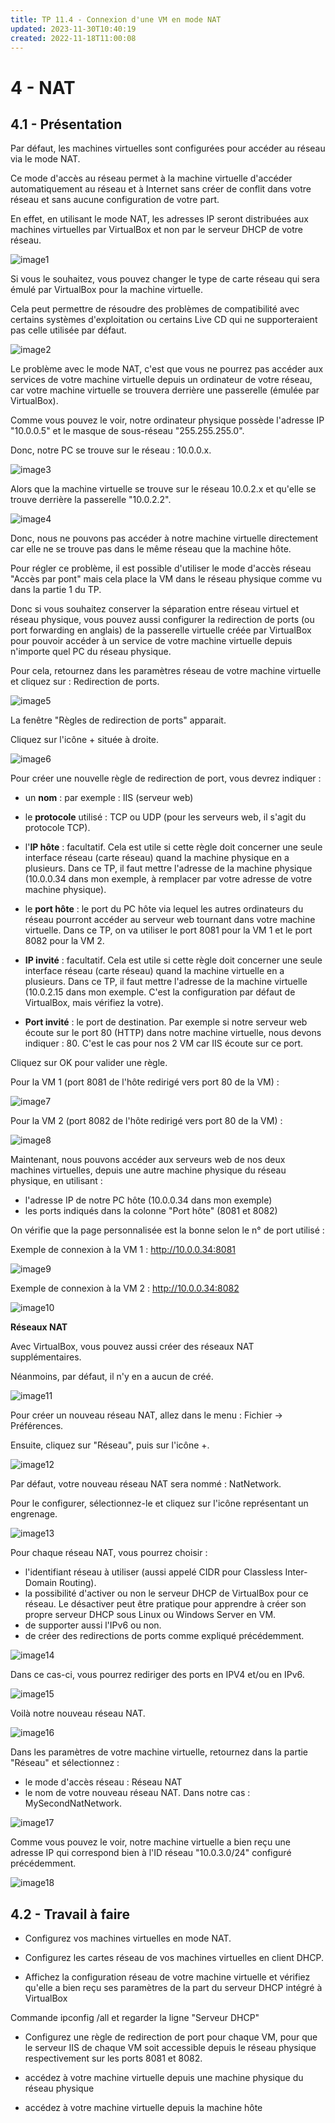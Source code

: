 ```yaml
---
title: TP 11.4 - Connexion d'une VM en mode NAT
updated: 2023-11-30T10:40:19
created: 2022-11-18T11:00:08
---
```


# 4 - NAT

## 4.1 - Présentation

Par défaut, les machines virtuelles sont configurées pour accéder au réseau via le mode NAT.

Ce mode d'accès au réseau permet à la machine virtuelle d'accéder automatiquement au réseau et à Internet sans créer de conflit dans votre réseau et sans aucune configuration de votre part.

En effet, en utilisant le mode NAT, les adresses IP seront distribuées aux machines virtuelles par VirtualBox et non par le serveur DHCP de votre réseau.

![image1](resources/9a7eb3bbab884a7bbdd3b06795fc292b.jpg)

Si vous le souhaitez, vous pouvez changer le type de carte réseau qui sera émulé par VirtualBox pour la machine virtuelle.

Cela peut permettre de résoudre des problèmes de compatibilité avec certains systèmes d'exploitation ou certains Live CD qui ne supporteraient pas celle utilisée par défaut.

![image2](resources/89f07344cbd042dba5f4518b9372ed67.jpg)

Le problème avec le mode NAT, c'est que vous ne pourrez pas accéder aux services de votre machine virtuelle depuis un ordinateur de votre réseau, car votre machine virtuelle se trouvera derrière une passerelle (émulée par VirtualBox).

Comme vous pouvez le voir, notre ordinateur physique possède l'adresse IP "10.0.0.5" et le masque de sous-réseau "255.255.255.0".

Donc, notre PC se trouve sur le réseau : 10.0.0.x.

![image3](resources/9f6a63a3776d447d833154c2f23fe826.jpg)

Alors que la machine virtuelle se trouve sur le réseau 10.0.2.x et qu'elle se trouve derrière la passerelle "10.0.2.2".

![image4](resources/939a1806de694d049f94c55a412b510a.jpg)

Donc, nous ne pouvons pas accéder à notre machine virtuelle directement car elle ne se trouve pas dans le même réseau que la machine hôte.

Pour régler ce problème, il est possible d'utiliser le mode d'accès réseau "Accès par pont" mais cela place la VM dans le réseau physique comme vu dans la partie 1 du TP.

Donc si vous souhaitez conserver la séparation entre réseau virtuel et réseau physique, vous pouvez aussi configurer la redirection de ports (ou port forwarding en anglais) de la passerelle virtuelle créée par VirtualBox pour pouvoir accéder à un service de votre machine virtuelle depuis n'importe quel PC du réseau physique.

Pour cela, retournez dans les paramètres réseau de votre machine virtuelle et cliquez sur : Redirection de ports.

![image5](resources/8e6b9e717c4b4ef9b139fd57171d0866.jpg)

La fenêtre "Règles de redirection de ports" apparait.

Cliquez sur l'icône + située à droite.

![image6](resources/30fd9f45af6045d9ae9a824491a10fd1.jpg)

Pour créer une nouvelle règle de redirection de port, vous devrez indiquer :

- un **nom** : par exemple : IIS (serveur web)

- le **protocole** utilisé : TCP ou UDP (pour les serveurs web, il s'agit du protocole TCP).

- l'**IP hôte** : facultatif. Cela est utile si cette règle doit concerner une seule interface réseau (carte réseau) quand la machine physique en a plusieurs. Dans ce TP, il faut mettre l'adresse de la machine physique (10.0.0.34 dans mon exemple, à remplacer par votre adresse de votre machine physique).

- le **port hôte** : le port du PC hôte via lequel les autres ordinateurs du réseau pourront accéder au serveur web tournant dans votre machine virtuelle. Dans ce TP, on va utiliser le port 8081 pour la VM 1 et le port 8082 pour la VM 2.

- **IP invité** : facultatif. Cela est utile si cette règle doit concerner une seule interface réseau (carte réseau) quand la machine virtuelle en a plusieurs. Dans ce TP, il faut mettre l'adresse de la machine virtuelle (10.0.2.15 dans mon exemple. C'est la configuration par défaut de VirtualBox, mais vérifiez la votre).

- **Port invité** : le port de destination. Par exemple si notre serveur web écoute sur le port 80 (HTTP) dans notre machine virtuelle, nous devons indiquer : 80. C'est le cas pour nos 2 VM car IIS écoute sur ce port.

Cliquez sur OK pour valider une règle.

Pour la VM 1 (port 8081 de l'hôte redirigé vers port 80 de la VM) :

![image7](resources/36c6ca11faa446038f34af8aec09391c.png)

Pour la VM 2 (port 8082 de l'hôte redirigé vers port 80 de la VM) :

![image8](resources/bbbd11f0a47e423cac8c2b24d45372aa.png)

Maintenant, nous pouvons accéder aux serveurs web de nos deux machines virtuelles, depuis une autre machine physique du réseau physique, en utilisant :

- l'adresse IP de notre PC hôte (10.0.0.34 dans mon exemple)
- les ports indiqués dans la colonne "Port hôte" (8081 et 8082)

On vérifie que la page personnalisée est la bonne selon le n° de port utilisé :

Exemple de connexion à la VM 1 : <http://10.0.0.34:8081>

![image9](resources/ebe4356f5a3b4d84989f7773e6626487.png)

Exemple de connexion à la VM 2 : <http://10.0.0.34:8082>

![image10](resources/e382aa9f569942b29f5453948eba3e29.png)

**Réseaux NAT**

Avec VirtualBox, vous pouvez aussi créer des réseaux NAT supplémentaires.

Néanmoins, par défaut, il n'y en a aucun de créé.

![image11](resources/b13550d1a5c14e31b7abd001f41ee4f5.jpg)

Pour créer un nouveau réseau NAT, allez dans le menu : Fichier -\> Préférences.

Ensuite, cliquez sur "Réseau", puis sur l'icône +.

![image12](resources/8f948a9e06a5421498b7a12816981b58.jpg)

Par défaut, votre nouveau réseau NAT sera nommé : NatNetwork.

Pour le configurer, sélectionnez-le et cliquez sur l'icône représentant un engrenage.

![image13](resources/e602ea1c627e451199502fa3e86e3d6c.jpg)

Pour chaque réseau NAT, vous pourrez choisir :
- l'identifiant réseau à utiliser (aussi appelé CIDR pour Classless Inter-Domain Routing).
- la possibilité d'activer ou non le serveur DHCP de VirtualBox pour ce réseau. Le désactiver peut être pratique pour apprendre à créer son propre serveur DHCP sous Linux ou Windows Server en VM.
- de supporter aussi l'IPv6 ou non.
- de créer des redirections de ports comme expliqué précédemment.

![image14](resources/f68e766f8efa42f3a81e1da0519e5351.jpg)

Dans ce cas-ci, vous pourrez rediriger des ports en IPV4 et/ou en IPv6.

![image15](resources/5d1879e621f94dd29d61b18211db16f8.jpg)

Voilà notre nouveau réseau NAT.

![image16](resources/ad4b72fb3c174bc89a216efdc17011f6.jpg)

Dans les paramètres de votre machine virtuelle, retournez dans la partie "Réseau" et sélectionnez :
- le mode d'accès réseau : Réseau NAT
- le nom de votre nouveau réseau NAT. Dans notre cas : MySecondNatNetwork.

![image17](resources/5f17b77b67a84e8fbd091c117e80b598.jpg)

Comme vous pouvez le voir, notre machine virtuelle a bien reçu une adresse IP qui correspond bien à l'ID réseau "10.0.3.0/24" configuré précédemment.

![image18](resources/2514f19e6a7d4557b6373065be7bb6d2.jpg)

## 4.2 - Travail à faire

- Configurez vos machines virtuelles en mode NAT.

- Configurez les cartes réseau de vos machines virtuelles en client DHCP.

- Affichez la configuration réseau de votre machine virtuelle et vérifiez qu'elle a bien reçu ses paramètres de la part du serveur DHCP intégré à VirtualBox

Commande ipconfig /all et regarder la ligne "Serveur DHCP"

- Configurez une règle de redirection de port pour chaque VM, pour que le serveur IIS de chaque VM soit accessible depuis le réseau physique respectivement sur les ports 8081 et 8082.

- accédez à votre machine virtuelle depuis une machine physique du réseau physique

- accédez à votre machine virtuelle depuis la machine hôte

